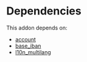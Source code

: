 # Dependencies

This addon depends on:

- [account](../../../../../oca-ocb-accounting/odoo-bringout-oca-ocb-account)
- [base_iban](../../../../../oca-ocb-core/odoo-bringout-oca-ocb-base_iban)
- [l10n_multilang](../../../../../oca-ocb-l10n_me-africa/odoo-bringout-oca-ocb-l10n_multilang)
